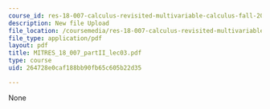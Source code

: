 ```yaml
---
course_id: res-18-007-calculus-revisited-multivariable-calculus-fall-2011
description: New file Upload
file_location: /coursemedia/res-18-007-calculus-revisited-multivariable-calculus-fall-2011/264728e0caf188bb90fb65c605b22d35_MITRES_18_007_partII_lec03.pdf
file_type: application/pdf
layout: pdf
title: MITRES_18_007_partII_lec03.pdf
type: course
uid: 264728e0caf188bb90fb65c605b22d35

---
```

None